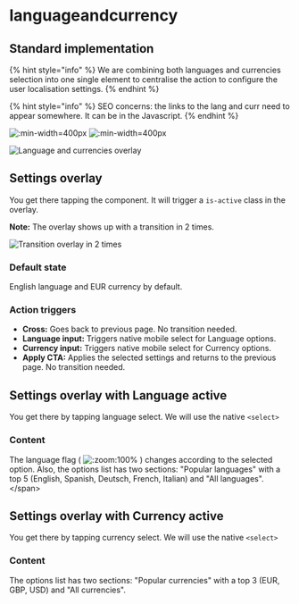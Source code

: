 # languageandcurrency

## Standard implementation

{% hint style="info" %}
We are combining both languages and currencies selection into one single element to centralise the action to configure the user localisation settings.
{% endhint %}

{% hint style="info" %}
SEO concerns: the links to the lang and curr need to appear somewhere. It can be in the Javascript.
{% endhint %}

![:min-width=400px](https://github.com/miriamcastellon/st-design/tree/10a3297df124277b17d6268d0c90d09255da081f/design-system/.gitbook/assets/langheader.png) ![:min-width=400px](https://github.com/miriamcastellon/st-design/tree/10a3297df124277b17d6268d0c90d09255da081f/design-system/.gitbook/assets/langfooter.png)

![Language and currencies overlay](https://github.com/miriamcastellon/st-design/tree/10a3297df124277b17d6268d0c90d09255da081f/design-system/.gitbook/assets/languageandcurrency-overlay%20%282%29.png)

## Settings overlay

You get there tapping the component. It will trigger a `is-active` class in the overlay.

**Note:** The overlay shows up with a transition in 2 times.

![Transition overlay in 2 times](https://github.com/miriamcastellon/st-design/tree/10a3297df124277b17d6268d0c90d09255da081f/design-system/.gitbook/assets/overlay2times.jpg)

### Default state

English language and EUR currency by default.

### Action triggers

* **Cross:** Goes back to previous page. No transition needed.
* **Language input:** Triggers native mobile select for Language options.
* **Currency input:** Triggers native mobile select for Currency options.
* **Apply CTA:** Applies the selected settings and returns to the previous page. No transition needed.

## Settings overlay with Language active

You get there by tapping language select. We will use the native `<select>`

### Content

The language flag \( ![:zoom:100%](https://github.com/miriamcastellon/st-design/tree/10a3297df124277b17d6268d0c90d09255da081f/design-system/.gitbook/assets/langflag%20%281%29.png) \) changes according to the selected option. Also, the options list has two sections: "Popular languages" with a top 5 \(English, Spanish, Deutsch, French, Italian\) and "All languages".&lt;/span&gt;

## Settings overlay with Currency active

You get there by tapping currency select. We will use the native `<select>`

### Content

The options list has two sections: "Popular currencies" with a top 3 \(EUR, GBP, USD\) and "All currencies".

